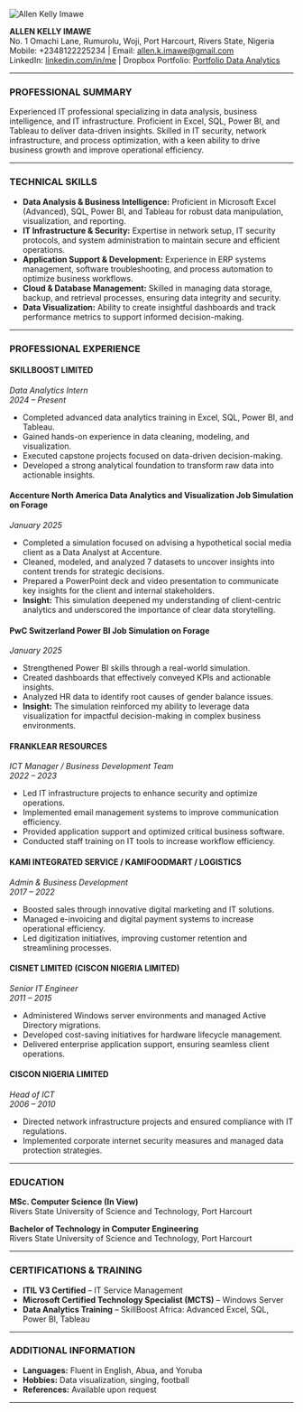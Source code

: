 ![Allen Kelly Imawe](assets/images/pst-allen.jpg)

**ALLEN KELLY IMAWE**  
No. 1 Omachi Lane, Rumurolu, Woji, Port Harcourt, Rivers State, Nigeria  
Mobile: +2348122225234 | Email: [allen.k.imawe@gmail.com](mailto:allen.k.imawe@gmail.com)  
LinkedIn: [linkedin.com/in/me](https://www.linkedin.com/in/me/) | 
Dropbox Portfolio: [Portfolio Data Analytics](https://www.dropbox.com/home/Portfolio%20Data%20Analytics)

---

### **PROFESSIONAL SUMMARY**

Experienced IT professional specializing in data analysis, business intelligence, and IT infrastructure. Proficient in Excel, SQL, Power BI, and Tableau to deliver data-driven insights. Skilled in IT security, network infrastructure, and process optimization, with a keen ability to drive business growth and improve operational efficiency.

---

### **TECHNICAL SKILLS**

- **Data Analysis & Business Intelligence:** Proficient in Microsoft Excel (Advanced), SQL, Power BI, and Tableau for robust data manipulation, visualization, and reporting.  
- **IT Infrastructure & Security:** Expertise in network setup, IT security protocols, and system administration to maintain secure and efficient operations.  
- **Application Support & Development:** Experience in ERP systems management, software troubleshooting, and process automation to optimize business workflows.  
- **Cloud & Database Management:** Skilled in managing data storage, backup, and retrieval processes, ensuring data integrity and security.  
- **Data Visualization:** Ability to create insightful dashboards and track performance metrics to support informed decision-making.

---

### **PROFESSIONAL EXPERIENCE**

#### **SKILLBOOST LIMITED**  
*Data Analytics Intern*  
*2024 – Present*

- Completed advanced data analytics training in Excel, SQL, Power BI, and Tableau.
- Gained hands-on experience in data cleaning, modeling, and visualization.
- Executed capstone projects focused on data-driven decision-making.
- Developed a strong analytical foundation to transform raw data into actionable insights.

#### **Accenture North America Data Analytics and Visualization Job Simulation on Forage**  
*January 2025*

- Completed a simulation focused on advising a hypothetical social media client as a Data Analyst at Accenture.
- Cleaned, modeled, and analyzed 7 datasets to uncover insights into content trends for strategic decisions.
- Prepared a PowerPoint deck and video presentation to communicate key insights for the client and internal stakeholders.
- **Insight:** This simulation deepened my understanding of client-centric analytics and underscored the importance of clear data storytelling.

#### **PwC Switzerland Power BI Job Simulation on Forage**  
*January 2025*

- Strengthened Power BI skills through a real-world simulation.
- Created dashboards that effectively conveyed KPIs and actionable insights.
- Analyzed HR data to identify root causes of gender balance issues.
- **Insight:** The simulation reinforced my ability to leverage data visualization for impactful decision-making in complex business environments.

#### **FRANKLEAR RESOURCES**  
*ICT Manager / Business Development Team*  
*2022 – 2023*

- Led IT infrastructure projects to enhance security and optimize operations.
- Implemented email management systems to improve communication efficiency.
- Provided application support and optimized critical business software.
- Conducted staff training on IT tools to increase workflow efficiency.

#### **KAMI INTEGRATED SERVICE / KAMIFOODMART / LOGISTICS**  
*Admin & Business Development*  
*2017 – 2022*

- Boosted sales through innovative digital marketing and IT solutions.
- Managed e-invoicing and digital payment systems to increase operational efficiency.
- Led digitization initiatives, improving customer retention and streamlining processes.

#### **CISNET LIMITED (CISCON NIGERIA LIMITED)**  
*Senior IT Engineer*  
*2011 – 2015*

- Administered Windows server environments and managed Active Directory migrations.
- Developed cost-saving initiatives for hardware lifecycle management.
- Delivered enterprise application support, ensuring seamless client operations.

#### **CISCON NIGERIA LIMITED**  
*Head of ICT*  
*2006 – 2010*

- Directed network infrastructure projects and ensured compliance with IT regulations.
- Implemented corporate internet security measures and managed data protection strategies.

---

### **EDUCATION**

**MSc. Computer Science (In View)**  
Rivers State University of Science and Technology, Port Harcourt  

**Bachelor of Technology in Computer Engineering**  
Rivers State University of Science and Technology, Port Harcourt  

---

### **CERTIFICATIONS & TRAINING**

- **ITIL V3 Certified** – IT Service Management  
- **Microsoft Certified Technology Specialist (MCTS)** – Windows Server  
- **Data Analytics Training** – SkillBoost Africa: Advanced Excel, SQL, Power BI, Tableau  

---

### **ADDITIONAL INFORMATION**

- **Languages:** Fluent in English, Abua, and Yoruba  
- **Hobbies:** Data visualization, singing, football  
- **References:** Available upon request  

---
</span>
